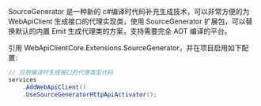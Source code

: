 SourceGenerator 是一种新的 c#编译时代码补充生成技术，可以非常方便的为 WebApiClient 生成接口的代理实现类，使用 SourceGenerator 扩展包，可以替换默认的内置 Emit 生成代理类的方案，支持需要完全 AOT 编译的平台。

引用 WebApiClientCore.Extensions.SourceGenerator，并在项目启用如下配置:

```csharp
// 应用编译时生成接口的代理类型代码
services
    .AddWebApiClient()
    .UseSourceGeneratorHttpApiActivator();
```